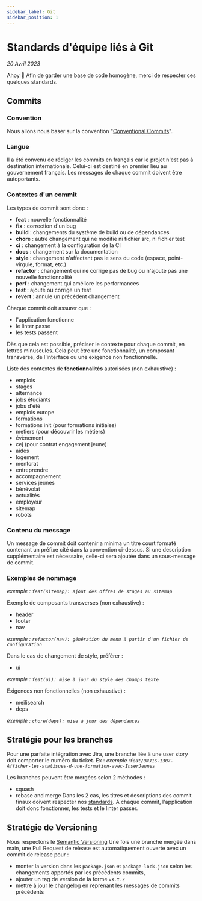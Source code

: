 ```yaml
---
sidebar_label: Git
sidebar_position: 1
---
```


# Standards d'équipe liés à Git

_20 Avril 2023_

Ahoy 👋
Afin de garder une base de code homogène, merci de respecter ces quelques standards.

## Commits

### Convention

Nous allons nous baser sur la convention "[Conventional Commits](https://www.conventionalcommits.org/en/v1.0.0/)".

### Langue

Il a été convenu de rédiger les commits en français car le projet n'est pas à destination internationale.
Celui-ci est destiné en premier lieu au gouvernement français. Les messages de chaque commit doivent être autoportants.

### Contextes d'un commit

Les types de commit sont donc :
* **feat** : nouvelle fonctionnalité
* **fix** : correction d'un bug
* **build** : changements du système de build ou de dépendances
* **chore** : autre changement qui ne modifie ni fichier src, ni fichier test
* **ci** : changement à la configuration de la CI
* **docs** : changement sur la documentation
* **style** : changement n'affectant pas le sens du code (espace, point-virgule, format, etc.)
* **refactor** : changement qui ne corrige pas de bug ou n'ajoute pas une nouvelle fonctionnalité
* **perf** : changement qui améliore les performances
* **test** : ajoute ou corrige un test
* **revert** : annule un précédent changement

Chaque commit doit assurer que :
* l'application fonctionne
* le linter passe
* les tests passent

Dès que cela est possible, préciser le contexte pour chaque commit, en lettres minuscules. Cela peut être une fonctionnalité, un composant transverse, de l'interface ou une exigence non fonctionnelle. 

Liste des contextes de **fonctionnalités** autorisées (non exhaustive) :
- emplois
- stages
- alternance
- jobs étudiants
- jobs d'été
- emplois europe
- formations
- formations init (pour formations initiales)
- metiers (pour découvrir les métiers)
- évènement
- cej (pour contrat engagement jeune)
- aides
- logement
- mentorat
- entreprendre
- accompagnement
- services jeunes
- bénévolat
- actualités
- employeur
- sitemap
- robots

### Contenu du message
Un message de commit doit contenir a minima un titre court formaté contenant un préfixe cité dans la convention ci-dessus. Si une description supplémentaire est nécessaire, celle-ci sera ajoutée dans un sous-message de commit.

### Exemples de nommage
_exemple : `feat(sitemap): ajout des offres de stages au sitemap`_

Exemple de composants transverses (non exhaustive) :
- header
- footer
- nav

_exemple : `refactor(nav): génération du menu à partir d'un fichier de configuration`_

Dans le cas de changement de style, préférer :
- ui

_exemple : `feat(ui): mise à jour du style des champs texte`_

Exigences non fonctionnelles (non exhaustive) :
- meilisearch
- deps

_exemple : `chore(deps): mise à jour des dépendances`_


## Stratégie pour les branches

Pour une parfaite intégration avec Jira, une branche liée à une user story doit comporter le numéro du ticket. Ex :
_exemple :`feat/UNJ1S-1307-Afficher-les-statisues-d-une-formation-avec-InserJeunes`_

Les branches peuvent être mergées selon 2 méthodes :
* squash
* rebase and merge
Dans les 2 cas, les titres et descriptions des commit finaux doivent respecter nos [standards](#commits). A chaque commit, l'application doit donc fonctionner, les tests et le linter passer.


## Stratégie de Versioning

Nous respectons le [Semantic Versioning](https://semver.org)
Une fois une branche mergée dans main, une Pull Request de release est automatiquement ouverte avec un commit de release pour :
* monter la version dans les `package.json` et `package-lock.json` selon les changements apportés par les précédents commits,
* ajouter un tag de version de la forme `vX.Y.Z`
* mettre à jour le changelog en reprenant les messages de commits précédents
